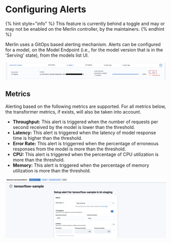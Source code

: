 <!-- page-title: Configuring Alerts on Models -->
# Configuring Alerts

{% hint style="info" %}
This feature is currently behind a toggle and may or may not be enabled on the Merlin controller, by the maintainers.
{% endhint %}

Merlin uses a GitOps based alerting mechanism. Alerts can be configured for a model, on the Model Endpoint (i.e., for the model version that is in the 'Serving' state), from the models list UI.

![Configure Alert Models List](../../images/configure_alert_models_list.png)

## Metrics

Alerting based on the following metrics are supported. For all metrics below, the transformer metrics, if exists, will also be taken into account.
* **Throughput:** This alert is triggered when the number of requests per second received by the model is lower than the threshold.
* **Latency:** This alert is triggered when the latency of model response time is higher than the threshold. 
* **Error Rate:** This alert is triggerred when the percentage of erroneous responses from the model is more than the threshold.
* **CPU:** This alert is triggered when the percentage of CPU utilization is more than the threshold.
* **Memory:** This alert is triggered when the percentage of memory utilization is more than the threshold.

![Configure Alert](../../images/configure_alert.png)